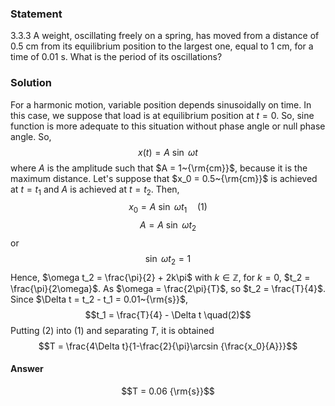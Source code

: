 ###  Statement 

$3.3.3$ A weight, oscillating freely on a spring, has moved from a distance of 0.5 cm from its equilibrium position to the largest one, equal to 1 cm, for a time of 0.01 s. What is the period of its oscillations? 

### Solution

For a harmonic motion, variable position depends sinusoidally on time. In this case, we suppose that load is at equilibrium position at $t = 0$. So, sine function is more adequate to this situation without phase angle or null phase angle. So, $$x(t) = A~\sin{~\omega t}$$ where $A$ is the amplitude such that $A = 1~{\rm{cm}}$, because it is the maximum distance. Let's suppose that $x_0 = 0.5~{\rm{cm}}$ is achieved at $t=t_1$ and $A$ is achieved at $t = t_2$. Then, $$x_0 = A~\sin{~\omega t_1} \quad(1)$$ $$A = A~\sin{~\omega t_2}$$ or $$\sin{~\omega t_2} = 1$$ Hence, $\omega t_2 = \frac{\pi}{2} + 2k\pi$ with $k\in\mathbb{Z}$, for $k=0$, $t_2 = \frac{\pi}{2\omega}$. As $\omega = \frac{2\pi}{T}$, so $t_2 = \frac{T}{4}$. Since $\Delta t = t_2 - t_1 = 0.01~{\rm{s}}$, $$t_1 = \frac{T}{4} - \Delta t \quad(2)$$ Putting (2) into (1) and separating $T$, it is obtained $$T = \frac{4\Delta t}{1-\frac{2}{\pi}\arcsin {\frac{x_0}{A}}}$$ 

#### Answer

$$T = 0.06 {\rm{s}}$$ 

